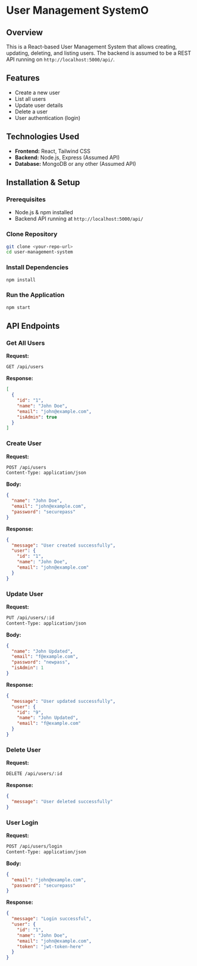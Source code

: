 # User Management SystemO

## Overview

This is a React-based User Management System that allows creating, updating, deleting, and listing users. The backend is assumed to be a REST API running on `http://localhost:5000/api/`.

## Features

- Create a new user
- List all users
- Update user details
- Delete a user
- User authentication (login)

## Technologies Used

- **Frontend:** React, Tailwind CSS
- **Backend:** Node.js, Express (Assumed API)
- **Database:** MongoDB or any other (Assumed API)

## Installation & Setup

### Prerequisites

- Node.js & npm installed
- Backend API running at `http://localhost:5000/api/`

### Clone Repository

```sh
git clone <your-repo-url>
cd user-management-system
```

### Install Dependencies

```sh
npm install
```

### Run the Application

```sh
npm start
```

## API Endpoints

### Get All Users

**Request:**

```sh
GET /api/users
```

**Response:**

```json
[
  {
    "id": "1",
    "name": "John Doe",
    "email": "john@example.com",
    "isAdmin": true
  }
]
```

### Create User

**Request:**

```sh
POST /api/users
Content-Type: application/json
```

**Body:**

```json
{
  "name": "John Doe",
  "email": "john@example.com",
  "password": "securepass"
}
```

**Response:**

```json
{
  "message": "User created successfully",
  "user": {
    "id": "1",
    "name": "John Doe",
    "email": "john@example.com"
  }
}
```

### Update User

**Request:**

```sh
PUT /api/users/:id
Content-Type: application/json
```

**Body:**

```json
{
  "name": "John Updated",
  "email": "f@example.com",
  "password": "newpass",
  "isAdmin": 1
}
```

**Response:**

```json
{
  "message": "User updated successfully",
  "user": {
    "id": "9",
    "name": "John Updated",
    "email": "f@example.com"
  }
}
```

### Delete User

**Request:**

```sh
DELETE /api/users/:id
```

**Response:**

```json
{
  "message": "User deleted successfully"
}
```

### User Login

**Request:**

```sh
POST /api/users/login
Content-Type: application/json
```

**Body:**

```json
{
  "email": "john@example.com",
  "password": "securepass"
}
```

**Response:**

```json
{
  "message": "Login successful",
  "user": {
    "id": "1",
    "name": "John Doe",
    "email": "john@example.com",
    "token": "jwt-token-here"
  }
}
```

